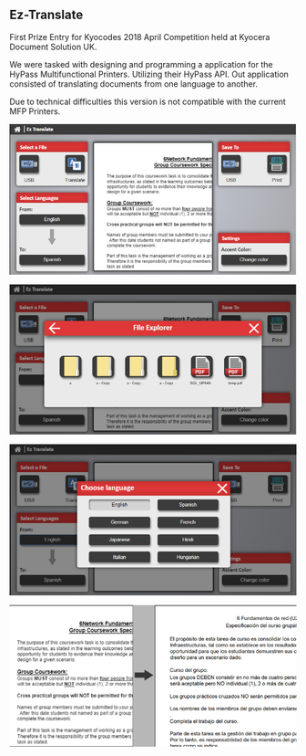 ## Ez-Translate

First Prize Entry for Kyocodes 2018 April Competition held at Kyocera Document Solution UK.

We were tasked with designing and programming a application for the HyPass Multifunctional Printers. Utilizing their HyPass API.
Out application consisted of translating documents from one language to another.

Due to technical difficulties this version is not compatible with the current MFP Printers.

![MainMenu](Screenshots/MainMenu.png)

![FileExplorer](Screenshots/FileExplorer.png)

![LanguageSelection](Screenshots/LanguageSelection.png)

![Translation](Screenshots/Translation.png)
